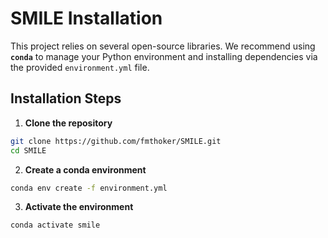 # SMILE Installation

This project relies on several open-source libraries. We recommend using **`conda`** to manage your Python environment and installing dependencies via the provided `environment.yml` file.

## Installation Steps
1. **Clone the repository**
```bash
git clone https://github.com/fmthoker/SMILE.git
cd SMILE
```
2. **Create a conda environment**
```bash
conda env create -f environment.yml
```
3. **Activate the environment**
```bash
conda activate smile
```

